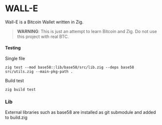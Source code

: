 # WALL-E

Wall-E is a Bitcoin Wallet written in Zig. 

> **WARNING**: This is just an attempt to learn Bitcoin and Zig. Do not use this project with real BTC.


#### Testing
Single file
```
zig test --mod base58::lib/base58/src/lib.zig --deps base58 src/utils.zig --main-pkg-path .
```

Build test
```
zig build test
```

### Lib
External libraries such as base58 are installed as git submodule and added to build.zig

